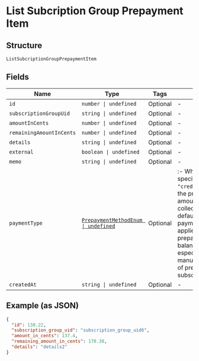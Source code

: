 
# List Subcription Group Prepayment Item

## Structure

`ListSubcriptionGroupPrepaymentItem`

## Fields

| Name | Type | Tags | Description |
|  --- | --- | --- | --- |
| `id` | `number \| undefined` | Optional | - |
| `subscriptionGroupUid` | `string \| undefined` | Optional | - |
| `amountInCents` | `number \| undefined` | Optional | - |
| `remainingAmountInCents` | `number \| undefined` | Optional | - |
| `details` | `string \| undefined` | Optional | - |
| `external` | `boolean \| undefined` | Optional | - |
| `memo` | `string \| undefined` | Optional | - |
| `paymentType` | [`PrepaymentMethodEnum \| undefined`](../../doc/models/prepayment-method-enum.md) | Optional | :- When the `method` specified is `"credit_card_on_file"`, the prepayment amount will be collected using the default credit card payment profile and applied to the prepayment account balance. This is especially useful for manual replenishment of prepaid subscriptions. |
| `createdAt` | `string \| undefined` | Optional | - |

## Example (as JSON)

```json
{
  "id": 138.22,
  "subscription_group_uid": "subscription_group_uid6",
  "amount_in_cents": 137.4,
  "remaining_amount_in_cents": 170.38,
  "details": "details2"
}
```


